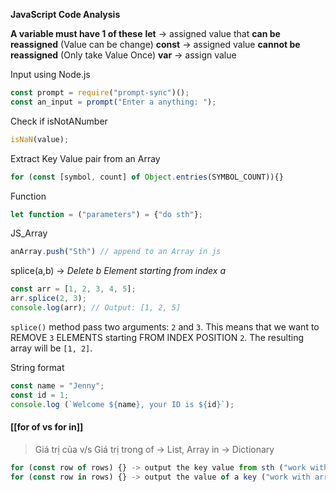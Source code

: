 **JavaScript Code Analysis**

**A variable must have 1 of these**
	**let** -> assigned value that **can be reassigned** (Value can be change)
	**const** -> assigned value **cannot be reassigned** (Only take Value Once)
	**var** -> assign value

Input using Node.js
```js
const prompt = require("prompt-sync")();
const an_input = prompt("Enter a anything: ");
```

Check if isNotANumber
```js
isNaN(value); 
```

Extract Key Value pair from an Array
```js
for (const [symbol, count] of Object.entries(SYMBOL_COUNT)){}
```

Function
```js
let function = ("parameters") = {"do sth"};
```

JS_Array
```js
anArray.push("Sth") // append to an Array in js
```

splice(a,b) -> *Delete b Element starting from index a*
```javascript
const arr = [1, 2, 3, 4, 5];
arr.splice(2, 3);
console.log(arr); // Output: [1, 2, 5]
```
 `splice()` method  pass two arguments: `2` and `3`. This means that we want to REMOVE `3` ELEMENTS starting FROM INDEX POSITION `2`. The resulting array will be `[1, 2]`.

String format
```js
const name = "Jenny";
const id = 1;
console.log (`Welcome ${name}, your ID is ${id}`);
```


#### [[for of vs for in]] 
> Giá trị của v/s Giá trị trong
> of -> List, Array
> in -> Dictionary
```js
for (const row of rows) {} -> output the key value from sth ("work with list")
for (const row in rows) {} -> output the value of a key ("work with arr, dict")
```







